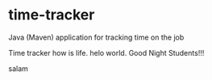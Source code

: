 # time-tracker
Java (Maven) application for tracking time on the job

Time tracker
how is life.
helo world.
Good Night Students!!!

salam 
